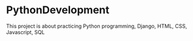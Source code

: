 # PythonDevelopment
This project is about practicing Python programming, Django, HTML, CSS, Javascript, SQL
